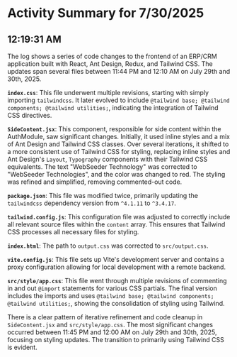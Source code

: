# Activity Summary for 7/30/2025

## 12:19:31 AM
The log shows a series of code changes to the frontend of an ERP/CRM application built with React, Ant Design, Redux, and Tailwind CSS.  The updates span several files between 11:44 PM and 12:10 AM on July 29th and 30th, 2025.

**`index.css`**: This file underwent multiple revisions, starting with simply importing `tailwindcss`. It later evolved to include `@tailwind base; @tailwind components; @tailwind utilities;`, indicating the integration of Tailwind CSS directives.

**`SideContent.jsx`**: This component, responsible for side content within the AuthModule, saw significant changes. Initially, it used inline styles and a mix of Ant Design and Tailwind CSS classes.  Over several iterations, it shifted to a more consistent use of Tailwind CSS for styling, replacing inline styles and Ant Design's `Layout`, `Typography` components with their Tailwind CSS equivalents.  The text "WebSeeder Technology" was corrected to "WebSeeder Technologies", and the color was changed to red. The styling was refined and simplified, removing commented-out code.

**`package.json`**: This file was modified twice, primarily updating the `tailwindcss` dependency version from `^4.1.11` to `^3.4.17`.

**`tailwind.config.js`**: This configuration file was adjusted to correctly include all relevant source files within the `content` array. This ensures that Tailwind CSS processes all necessary files for styling.

**`index.html`**: The path to `output.css` was corrected to `src/output.css`.

**`vite.config.js`**: This file sets up Vite's development server and contains a proxy configuration allowing for local development with a remote backend.

**`src/style/app.css`**: This file went through multiple revisions of commenting in and out  `@import` statements for various CSS partials. The final version includes the imports and uses `@tailwind base; @tailwind components; @tailwind utilities;`, showing the consolidation of styling using Tailwind.


There is a clear pattern of iterative refinement and code cleanup in `SideContent.jsx` and `src/style/app.css`.  The most significant changes occurred between 11:45 PM and 12:00 AM on July 29th and 30th, 2025, focusing on styling updates.  The transition to primarily using Tailwind CSS is evident.
